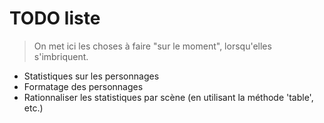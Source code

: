 # TODO liste

> On met ici les choses à faire "sur le moment", lorsqu'elles s'imbriquent.

* Statistiques sur les personnages
* Formatage des personnages
* Rationnaliser les statistiques par scène (en utilisant la méthode 'table', etc.)
